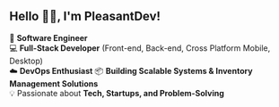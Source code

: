 ## Hello 👋🏿, I'm PleasantDev!

🚀 **Software Engineer**  
💻 **Full-Stack Developer** (Front-end, Back-end, Cross Platform Mobile, Desktop)  
☁️ **DevOps Enthusiast** 
📦 **Building Scalable Systems & Inventory Management Solutions**  
💡 Passionate about **Tech, Startups, and Problem-Solving**  
